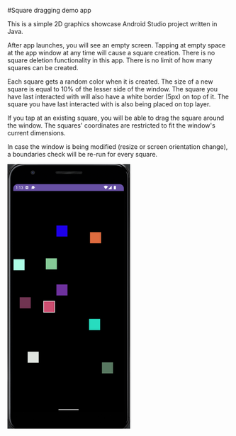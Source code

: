 #Square dragging demo app

This is a simple 2D graphics showcase Android Studio project written in Java.

After app launches, you will see an empty screen. Tapping at empty space at the app window at any time will cause a square creation. There is no square deletion functionality in this app. There is no limit of how many squares can be created.

Each square gets a random color when it is created. The size of a new square is equal to 10% of the lesser side of the window. The square you have last interacted with will also have a white border (5px) on top of it. The square you have last interacted with is also being placed on top layer.

If you tap at an existing square, you will be able to drag the square around the window. The squares' coordinates are restricted to fit the window's current dimensions.

In case the window is being modified (resize or screen orientation change), a boundaries check will be re-run for every square.

![img.png](screenshots/img.png)